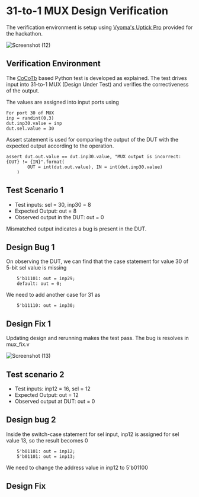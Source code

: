 # 31-to-1 MUX Design Verification

The verification environment is setup using [Vyoma's Uptick Pro](https://vyomasystems.com) provided for the hackathon.

![Screenshot (12)](https://user-images.githubusercontent.com/47589022/182037448-29546b61-cf83-4c9a-be21-8dd3ec8ea6f7.png)

## Verification Environment

The [CoCoTb](https://www.cocotb.org/) based Python test is developed as explained. The test drives input into 31-to-1 MUX (Design Under Test) and verifies the correctiveness of the output.

The values are assigned into input ports using 
```
For port 30 of MUX
inp = randint(0,3)
dut.inp30.value = inp
dut.sel.value = 30
```
Assert statement is used for comparing the output of the DUT with the expected output according to the operation.

```
assert dut.out.value == dut.inp30.value, "MUX output is incorrect: {OUT} != {IN}".format(
        OUT = int(dut.out.value), IN = int(dut.inp30.value)
    )
```

## Test Scenario 1
- Test inputs: sel = 30, inp30 = 8
- Expected Output: out = 8
- Observed output in the DUT: out = 0

Mismatched output indicates a bug is present in the DUT. 

## Design Bug 1
On observing the DUT, we can find that the case statement for value 30 of 5-bit sel value is missing
```
    5'b11101: out = inp29;
    default: out = 0;
```
We need to add another case for 31 as
```
    5'b11110: out = inp30;
```
## Design Fix 1

Updating design and rerunning makes the test pass. The bug is resolves in mux_fix.v

![Screenshot (13)](https://user-images.githubusercontent.com/47589022/182038345-6db9c23c-1c6a-4552-beb2-ab065e75c6d3.png)

## Test scenario 2
- Test inputs: inp12 = 16, sel = 12
- Expected Output: out = 12
- Observed output at DUT: out = 0

## Design bug 2

Inside the switch-case statement for sel input, inp12 is assigned for sel value 13, so the result becomes 0

```
    5'b01101: out = inp12;
    5'b01101: out = inp13;
```
We need to change the address value in inp12 to 5'b01100

## Design Fix

